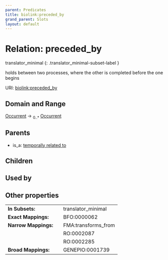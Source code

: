 ```yaml
---
parent: Predicates
title: biolink:preceded_by
grand_parent: Slots
layout: default
---
```


# Relation: preceded_by

translator_minimal
{: .translator_minimal-subset-label }


holds between two processes, where the other is completed before the one begins

URI: [biolink:preceded_by](https://w3id.org/biolink/vocab/preceded_by)

## Domain and Range

[Occurrent](Occurrent.md) ->  <sub>0..\*</sub> [Occurrent](Occurrent.md)

## Parents

 *  is_a: [temporally related to](temporally_related_to.md)

## Children


## Used by


## Other properties

|  |  |  |
| --- | --- | --- |
| **In Subsets:** | | translator_minimal |
| **Exact Mappings:** | | BFO:0000062 |
| **Narrow Mappings:** | | FMA:transforms_from |
|  | | RO:0002087 |
|  | | RO:0002285 |
| **Broad Mappings:** | | GENEPIO:0001739 |

